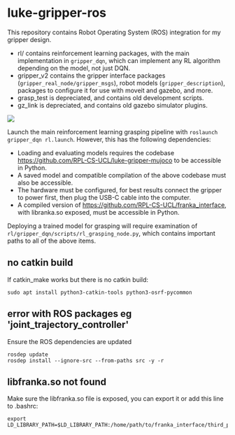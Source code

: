 # luke-gripper-ros

This repository contains Robot Operating System (ROS) integration for my gripper design.
* rl/ contains reinforcement learning packages, with the main implementation in ```gripper_dqn```, which can implement any RL algorithm depending on the model, not just DQN.
* gripper_v2 contains the gripper interface packages (```gripper_real_node/gripper_msgs```), robot models (```gripper_description```), packages to configure it for use with moveit and gazebo, and more.
* grasp_test is depreciated, and contains old development scripts.
* gz_link is depreciated, and contains old gazebo simulator plugins.

![](https://github.com/lukebeddow/gifs-and-resources/limes-with-pics-5x-speed.gif)

Launch the main reinforcement learning grasping pipeline with ```roslaunch gripper_dqn rl.launch```. However, this has the following dependencies:
* Loading and evaluating models requires the codebase https://github.com/RPL-CS-UCL/luke-gripper-mujoco to be accessible in Python.
* A saved model and compatible compilation of the above codebase must also be accessible.
* The hardware must be configured, for best results connect the gripper to power first, then plug the USB-C cable into the computer.
* A compiled version of https://github.com/RPL-CS-UCL/franka_interface, with libranka.so exposed, must be accessible in Python.

Deploying a trained model for grasping will require examination of ```rl/gripper_dqn/scripts/rl_grasping_node.py```, which contains important paths to all of the above items.

## no catkin build

If catkin_make works but there is no catkin build:

```
sudo apt install python3-catkin-tools python3-osrf-pycommon
```

## error with ROS packages eg 'joint_trajectory_controller'

Ensure the ROS dependencies are updated

```
rosdep update
rosdep install --ignore-src --from-paths src -y -r
```

## libfranka.so not found

Make sure the libfranka.so file is exposed, you can export it or add this line to .bashrc:

```
export LD_LIBRARY_PATH=$LD_LIBRARY_PATH:/home/path/to/franka_interface/third_party/libfranka/lib
```
